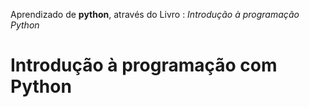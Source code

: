 

Aprendizado de **python**, através do Livro : *Introdução à programação Python* 
# Introdução à programação com Python
